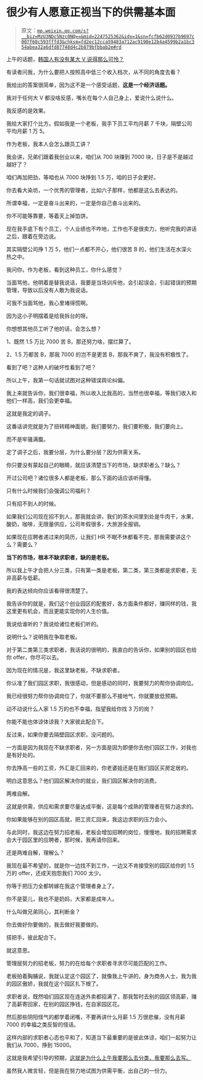 # 很少有人愿意正视当下的供需基本面

> 原文：[`mp.weixin.qq.com/s?__biz=MzU3NDc5Nzc0NQ==&mid=2247525362&idx=1&sn=fcfb62d0937b9697c007f60c593fffd3&chksm=fd2ec12cca59483a712ac9190e12b4a4599b2a1bc354abea32a6dfd87748d4c2b879bfbbab2e#rd`](http://mp.weixin.qq.com/s?__biz=MzU3NDc5Nzc0NQ==&mid=2247525362&idx=1&sn=fcfb62d0937b9697c007f60c593fffd3&chksm=fd2ec12cca59483a712ac9190e12b4a4599b2a1bc354abea32a6dfd87748d4c2b879bfbbab2e#rd)

上午的话题，[韩国人有没有某大 V 说得那么可怜？](http://mp.weixin.qq.com/s?__biz=MzU0MjYwNDU2Mw==&mid=2247511922&idx=1&sn=c8b94891922241c2af0a91d3f3ba2ed8&chksm=fb1ac30ecc6d4a189a45076a7ec7e4c87231347496801ae59ec8e27ff6e187157c4ded115c00&scene=21#wechat_redirect)

有读者问我，为什么要把人按照高中低三个收入档次，从不同的角度去看？

我给出的答案很简单，因为这不是一个感受话题，**这是一个经济话题。** 

我对于任何大 V 都没啥反感，嘴长在每个人自己身上，爱说什么说什么。 

我反感的是效果。 

我给大家打个比方。假如我是一个老板，我手下员工平均月薪 7 千块，隔壁公司平均月薪 1 万 5。

作为老板，我本人会怎么跟员工讲？ 

我会讲，兄弟们跟着我创业以来，咱们从 700 块赚到 7000 块，日子是不是越过越好了？

咱们再加把劲，等咱也从 7000 块挣到 1.5 万，咱的日子会更好。 

你去看大染坊，一个优秀的管理者，比如六子那样，他都是这么去表达的。 

所谓幸福，一定是奋斗出来的，一定是你自己奋斗出来的。

你不可能等靠要，等着天上掉馅饼。 

现在我手底下有个员工，个人业绩也不咋地，工作也不是很卖力，他听完我的讲话之后，跟着在旁边说。 

其实隔壁公司挣 1 万 5，他们一点都不开心，他们很苦 B 的，他们生活在水深火热之中。 

我问你，作为老板，看到这种员工，你什么感觉？

当面骂他，他明着是替我说话，我要是当场训斥他，会引起误会，引起错误的预期管理，导致以后没有人敢为我说话。

可我不当面骂他，我心里堵得慌啊。 

因为这小子明摆着是给我拆台的呀。 

你想想其他员工听了他的话，会怎么想？

1、既然 1.5 万比 7000 苦 B，那还努力啥，摆烂算了。

2、1.5 万都苦 B，那我 7000 的岂不是更苦 B，那我不爽了，我没有积极性了。

看到了吧？这种人的破坏性看到了吧？

所以上午，我第一句话就试图对这种错误舆论纠偏。 

我上来就告诉你，我们很幸福，所以收入比我高的，当然也很幸福，等我们收入和他们一样高，我们会更幸福。

这就是我定的调子。 

这番话讲完就是为了扭转精神面貌，我们要努力，我们要积极，我们要向上。 

而不是牢骚满腹。

定了调子之后，我要分层，为什么要分层？因为供需关系。 

你只要没有蒙起自己的眼睛，就应该清楚当下的市场，缺求职者么？缺么？

开过公司吧？诸位很多人都是老板，那么下面的话应该听得懂。

只有什么时候我们会强调公司福利？ 

只有招不到人的时候。

如果我们公司现在招不到人，那我就会讲，我们的茶水间里到处是牛肉干，水果，酸奶，咖啡，无限量供应，公司年假很多，大旅游全报销。

如果现在应聘者递过来的简历，让我们 HR 不眠不休都看不完，那我需要讲这个么？需要么？ 

**当下的市场，根本不缺求职者，缺的是老板。** 

所以我上午才会把人分三类，只有第一类是老板，第二类，第三类都是求职者，无非高薪与低薪。 

我的表达倾向你应该看得很清楚了。 

我告诉你的就是，我们这个创业园区的配套好，各方面条件都好，赚同样的钱，我这里更有机会，而且更能实现你的人生价值。 

我说给谁听的？我说给诸位老板们听的。 

说明什么？说明我在争取老板。 

对于第二类第三类求职者，我话说的很明的，我直白的告诉你，如果别的园区也给你 offer，你尽可以去。 

因为现在的情况是，我这里缺老板，不缺求职者。 

你认准了我们园区求职，我很感动，但是感动的同时，我要努力的帮你协调岗位。

我已经很努力帮你协调岗位了，你就不要那么不接地气，你就要放低预期。 

动不动说什么人家 1.5 万的也不幸福，指望我给你找 3 万的岗？

你能不能也体谅体谅我？大家彼此配合下。

反过来，如果你要去隔壁园区求职，没问题的。 

一方面是因为我现在不缺求职者，另一方面是因为即便你去他们园区工作，对我也是有好处的。 

你去挣高一些的工资，外汇是汇回来的，你老婆娃还是在我们园区买房定居的。

明白这意思么？他们园区解决你的就业，我们园区解决你的消费。 

两难自解。 

这就是供需，供应和需求要尽量达成平衡，这是每个成熟的管理者在努力追求的。 

你如果能够在别的园区高就，把工资汇回来，我这边求职的压力会小。 

与此同时，我这边在努力招老板，老板会增加招聘的岗位，慢慢地，我的招聘需求会大于园区里的应聘者，那时候，我再请你回来。

还是两难自解，理解么？ 

我现在最不希望的，就是你一边找不到工作，一边又不肯接受别的园区给你的 1.5 万的 offer，还成天抱怨我们 7000 太少。 

你等于把压力全都转嫁在我这个管理者身上了。 

你不是婴儿，我也不是奶妈，大家都是成年人。 

什么叫做兄弟同心，其利断金？

你去做好你要做的，我去做好我要做的。

搭把手，彼此配合下。 

就这意思。

管理层努力的招老板，努力的在给每个求职者寻求尽可能匹配的工作。 

老板拍着胸脯说，我就认定这个园区了，就像我上午讲的，身为商务人士，我为我的园区傲娇，我就在这个园区扎下根了。

求职者说，既然咱们园区现在连送外卖都招满了，那我暂时去别的园区领高薪，赚了高薪寄回家，在别的园区挣钱，在自家园区花。 

然后那些阴阳怪气的都学着闭嘴，不要再讲什么月薪 1.5 万很悲催，没有月薪 7000 的幸福之类反智的怪话。 

这样内部的求职者心态也平和了，知道当下最重要的是彼此体谅，咱们一起努力让我们从 7000，挣到 15000。 

这就是我希望引导的预期，[这就是为什么上午我要那么去分类，我要那么去写。](http://mp.weixin.qq.com/s?__biz=MzU0MjYwNDU2Mw==&mid=2247511922&idx=1&sn=c8b94891922241c2af0a91d3f3ba2ed8&chksm=fb1ac30ecc6d4a189a45076a7ec7e4c87231347496801ae59ec8e27ff6e187157c4ded115c00&scene=21#wechat_redirect)

虽然我人微言轻，但是我在努力地试图为供需平衡，出自己的一份力。